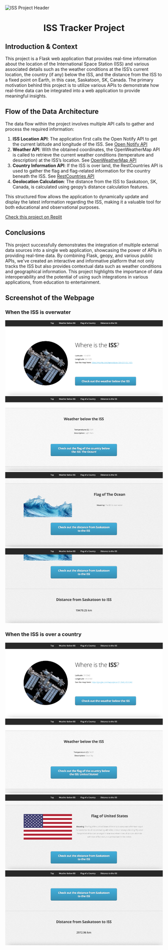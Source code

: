 ![ISS Project Header](https://images.theconversation.com/files/446192/original/file-20220214-19-z6fu9c.jpeg?ixlib=rb-4.1.0&rect=49%2C143%2C2932%2C1464&q=45&auto=format&w=1356&h=668&fit=crop)

# <p align="center"> ISS Tracker Project </p>

## Introduction & Context

This project is a Flask web application that provides real-time information about the location of the International Space Station (ISS) and various associated details such as the weather conditions at the ISS’s current location, the country (if any) below the ISS, and the distance from the ISS to a fixed point on Earth, in this case, Saskatoon, SK, Canada. The primary motivation behind this project is to utilize various APIs to demonstrate how real-time data can be integrated into a web application to provide meaningful insights.

## Flow of the Data Architecture

The data flow within the project involves multiple API calls to gather and process the required information:

1. **ISS Location API**: The application first calls the Open Notify API to get the current latitude and longitude of the ISS. See [Open Notify API](http://api.open-notify.org/)
2. **Weather API**: With the obtained coordinates, the OpenWeatherMap API is called to retrieve the current weather conditions (temperature and description) at the ISS’s location. See [OpenWeatherMap API](https://openweathermap.org/api)
3. **Country Information API**: If the ISS is over land, the RestCountries API is used to gather the flag and flag-related information for the country beneath the ISS. See [RestCountries API](https://restcountries.com/)
4. **Geolocation Calculation**: The distance from the ISS to Saskatoon, SK, Canada, is calculated using geopy’s distance calculation features.

This structured flow allows the application to dynamically update and display the latest information regarding the ISS, making it a valuable tool for both educational and observational purposes.

[Check this project on Replit](https://replit.com/@grisales1803/Assignment4ConnectedData#country.py)

## Conclusions

This project successfully demonstrates the integration of multiple external data sources into a single web application, showcasing the power of APIs in providing real-time data. By combining Flask, geopy, and various public APIs, we've created an interactive and informative platform that not only tracks the ISS but also provides contextual data such as weather conditions and geographical information. This project highlights the importance of data interoperability and the potential of using such integrations in various applications, from education to entertainment.

## Screenshot of the Webpage

### When the ISS is overwater
![ISS Tracker Webpage](static/Water1.png)
![ISS Tracker Webpage](static/Water2.png)
![ISS Tracker Webpage](static/Water3.png)
![ISS Tracker Webpage](static/Water4.png)

### When the ISS is over a country
![ISS Tracker Webpage](static/Water5.png)
![ISS Tracker Webpage](static/Water6.png)
![ISS Tracker Webpage](static/Water7.png)
![ISS Tracker Webpage](static/Water8.png)
